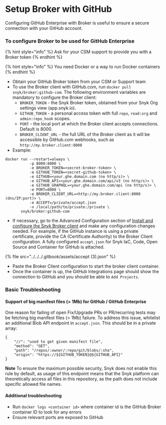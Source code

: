 # Setup Broker with GitHub

Configuring GitHub Enterprise with Broker is useful to ensure a secure connection with your GitHub account.

### To configure Broker to be used for GitHub Enterprise

{% hint style="info" %}
Ask for your CSM support to provide you with a Broker token
{% endhint %}

{% hint style="info" %}
You need Docker or a way to run Docker containers
{% endhint %}

* Obtain your GitHub Broker token from your CSM or Support team
* To use the Broker client with GitHub.com, run `docker pull snyk/broker:github-com`. The following environment variables are mandatory to configure the Broker client:
  * `BROKER_TOKEN` - the Snyk Broker token, obtained from your Snyk Org settings view (app.snyk.io).
  * `GITHUB_TOKEN` - a personal access token with full `repo`, `read:org` and `admin:repo_hook` scopes.
  * `PORT` - the local port at which the Broker client accepts connections. Default is 8000.
  * `BROKER_CLIENT_URL` - the full URL of the Broker client as it will be accessible by GitHub.com webhooks, such as `http://my.broker.client:8000`
* Example:

```
docker run --restart=always \
           -p 8000:8000 \
           -e BROKER_TOKEN=<secret-broker-token> \
           -e GITHUB_TOKEN=<secret-github-token> \
           -e GITHUB=<your.ghe.domain.com (no http/s)> \
           -e GITHUB_API=<your.ghe.domain.com/api/v3 (no http/s)> \
           -e GITHUB_GRAPHQL=<your.ghe.domain.com/api (no http/s)> \
           -e PORT=8000 \
           -e BROKER_CLIENT_URL=<http://my.broker.client:8000 (dns/IP:port)> \
           -e ACCEPT=/private/accept.json
           -v /local/path/to/private:/private \
       snyk/broker:github-com
```

* If necessary, go to the Advanced Configuration section of [Install and configure the Snyk Broker client](../../integrations/snyk-broker/set-up-snyk-broker/how-to-install-and-configure-your-snyk-broker-client.md) and make any configuration changes needed. For example, if the GitHub instance is using a private certificate, provide the CA (Certificate Authority) to the Broker Client configuration. A fully configured `accept.json` for Snyk IaC, Code, Open Source and Container for GitHub is attached.

{% file src="../../../.gitbook/assets/accept (3).json" %}

* Paste the Broker Client configuration to start the broker client container.
* Once the container is up, the GitHub Integrations page should show the connection to GitHub and you should be able to `Add Projects`.

### Basic Troubleshooting

#### **Support of big manifest files (> 1Mb) for GitHub / GitHub Enterprise**

One reason for failing of open Fix/Upgrade PRs or PR/recurring tests may be fetching big manifest files (> 1Mb) failure. To address this issue, whitelist an additional Blob API endpoint in `accept.json`. This should be in a private array:

```
{
    "//": "used to get given manifest file",
    "method": "GET",
    "path": "/repos/:owner/:repo/git/blobs/:sha",
    "origin": "https://${GITHUB_TOKEN}@${GITHUB_API}"
}
```

**Note** To ensure the maximum possible security, Snyk does not enable this rule by default, as usage of this endpoint means that the Snyk platform can theoretically access all files in this repository, as the path does not include specific allowed file names.

#### **Additional troubleshooting**

* Run `docker logs <container id>` where container id is the GitHub Broker container ID to look for any errors
* Ensure relevant ports are exposed to GitHub
